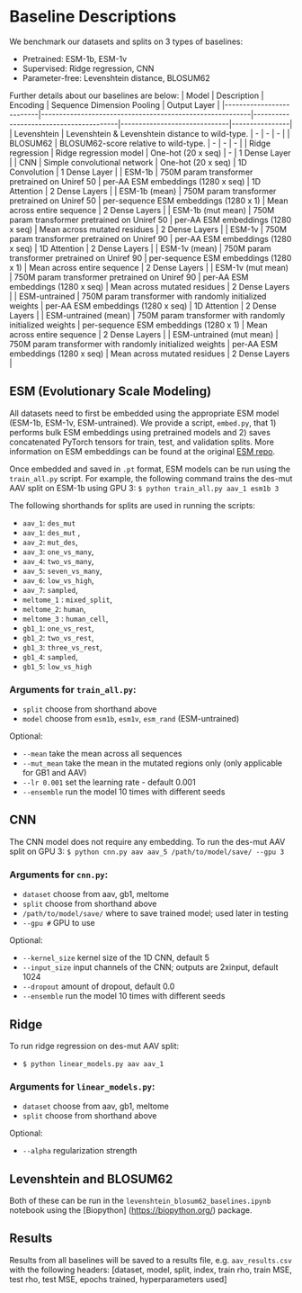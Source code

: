 # Baseline Descriptions

We benchmark our datasets and splits on 3 types of baselines:
- Pretrained: ESM-1b, ESM-1v
- Supervised: Ridge regression, CNN
- Parameter-free: Levenshtein distance, BLOSUM62

Further details about our baselines are below: 
| Model                    | Description                                              | Encoding                               | Sequence Dimension Pooling   | Output Layer   |
|--------------------------|----------------------------------------------------------|----------------------------------------|------------------------------|----------------|
| Levenshtein              | Levenshtein & Levenshtein distance to wild-type.         | -                                      | -                            | -              |
| BLOSUM62                 | BLOSUM62-score relative to wild-type.                    | -                                      | -                            | -              |
| Ridge regression         | Ridge regression model                                   | One-hot (20 x seq)                     | -                            | 1 Dense Layer  |
| CNN                      | Simple convolutional network                             | One-hot (20 x seq)                     | 1D Convolution               | 1 Dense Layer  |
| ESM-1b                   | 750M param transformer pretrained on Uniref 50           | per-AA ESM embeddings (1280 x seq)     | 1D Attention                 | 2 Dense Layers |
| ESM-1b (mean)            | 750M param transformer pretrained on Uniref 50           | per-sequence ESM embeddings (1280 x 1) | Mean across entire sequence  | 2 Dense Layers |
| ESM-1b (mut mean)        | 750M param transformer pretrained on Uniref 50           | per-AA ESM embeddings (1280 x seq)     | Mean across mutated residues | 2 Dense Layers |
| ESM-1v                   | 750M param transformer pretrained on Uniref 90           | per-AA ESM embeddings (1280 x seq)     | 1D Attention                 | 2 Dense Layers |
| ESM-1v (mean)            | 750M param transformer pretrained on Uniref 90           | per-sequence ESM embeddings (1280 x 1) | Mean across entire sequence  | 2 Dense Layers |
| ESM-1v (mut mean)        | 750M param transformer pretrained on Uniref 90           | per-AA ESM embeddings (1280 x seq)     | Mean across mutated residues | 2 Dense Layers |
| ESM-untrained            | 750M param transformer with randomly initialized weights | per-AA ESM embeddings (1280 x seq)     | 1D Attention                 | 2 Dense Layers |
| ESM-untrained (mean)     | 750M param transformer with randomly initialized weights | per-sequence ESM embeddings (1280 x 1) | Mean across entire sequence  | 2 Dense Layers |
| ESM-untrained (mut mean) | 750M param transformer with randomly initialized weights | per-AA ESM embeddings (1280 x seq)     | Mean across mutated residues | 2 Dense Layers |

## ESM (Evolutionary Scale Modeling)

All datasets need to first be embedded using the appropriate ESM model (ESM-1b, ESM-1v, ESM-untrained). We provide a script, `embed.py`, that 1) performs bulk ESM embeddings using pretrained models and 2) saves concatenated PyTorch tensors for train, test, and validation splits. More information on ESM embeddings can be found at the original [ESM repo](https://github.com/facebookresearch/esm).

Once embedded and saved in `.pt` format, ESM models can be run using the `train_all.py` script. For example, the following command trains the des-mut AAV split on ESM-1b using GPU 3:
 ```$ python train_all.py aav_1 esm1b 3```

The following shorthands for splits are  used in running the scripts:
- `aav_1`: `des_mut`
- `aav_1`: `des_mut` ,
- `aav_2`: `mut_des`,
- `aav_3`: `one_vs_many`,
- `aav_4`: `two_vs_many`,
- `aav_5`: `seven_vs_many`,
- `aav_6`: `low_vs_high`,
- `aav_7`: `sampled`,
- `meltome_1` : `mixed_split`,
- `meltome_2`: `human`,
- `meltome_3` : `human_cell`,
- `gb1_1`: `one_vs_rest`,
- `gb1_2`: `two_vs_rest`,
- `gb1_3`: `three_vs_rest`,
- `gb1_4`: `sampled`,
- `gb1_5`: `low_vs_high`

### Arguments for `train_all.py`:
- `split` choose from shorthand above
- `model` choose from `esm1b`, `esm1v`, `esm_rand` (ESM-untrained)

Optional:
- `--mean` take the mean across all sequences 
- `--mut_mean` take the mean in the mutated regions only (only applicable for GB1 and AAV)
- `--lr 0.001` set the learning rate - default 0.001
- `--ensemble` run the model 10 times with different seeds


## CNN 

The CNN model does not require any embedding. To run the des-mut AAV split on GPU 3:
```$ python cnn.py aav aav_5 /path/to/model/save/ --gpu 3```

### Arguments for `cnn.py`:
- `dataset` choose from aav, gb1, meltome
- `split` choose from shorthand above
- `/path/to/model/save/` where to save trained model; used later in testing
- `--gpu #` GPU to use

Optional:
- `--kernel_size` kernel size of the 1D CNN, default 5
- `--input_size` input channels of the CNN; outputs are 2xinput, default 1024
- `--dropout` amount of dropout, default 0.0
- `--ensemble` run the model 10 times with different seeds

## Ridge

To run ridge regression on des-mut AAV split:
- ```$ python linear_models.py aav aav_1```

### Arguments for `linear_models.py`:
- `dataset` choose from aav, gb1, meltome
- `split` choose from shorthand above

Optional:
- `--alpha` regularization strength 

## Levenshtein and BLOSUM62

Both of these can be run in the `levenshtein_blosum62_baselines.ipynb` notebook using the [Biopython] (https://biopython.org/) package.

## Results

Results from all baselines will be saved to a results file, e.g. `aav_results.csv` with the following headers: [dataset, model, split, index, train rho, train MSE, test rho, test MSE, epochs trained, hyperparameters used]
